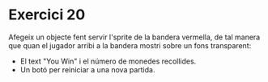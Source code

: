 # Exercici 20

Afegeix un objecte fent servir l'sprite de la bandera vermella, de tal manera que quan el jugador arribi a la bandera mostri sobre un fons transparent:

- El text "You Win" i el número de monedes recollides.
- Un botó per reiniciar a una nova partida.